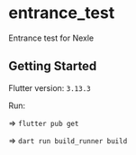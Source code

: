 # entrance_test

Entrance test for Nexle

## Getting Started

Flutter version: `3.13.3`

Run:

=> `flutter pub get`

=> `dart run build_runner build`

